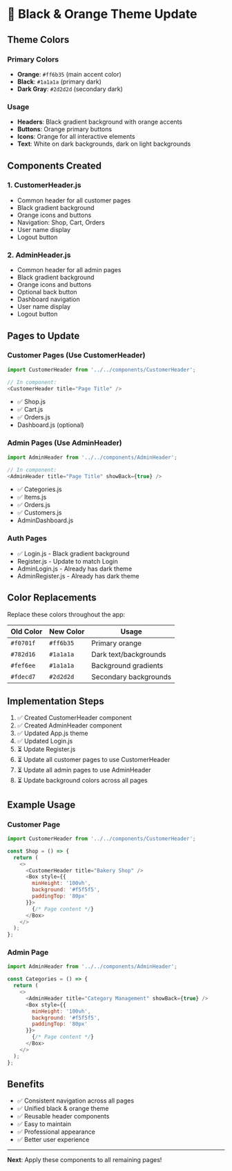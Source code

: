 # 🎨 Black & Orange Theme Update

## Theme Colors

### Primary Colors
- **Orange**: `#ff6b35` (main accent color)
- **Black**: `#1a1a1a` (primary dark)
- **Dark Gray**: `#2d2d2d` (secondary dark)

### Usage
- **Headers**: Black gradient background with orange accents
- **Buttons**: Orange primary buttons
- **Icons**: Orange for all interactive elements
- **Text**: White on dark backgrounds, dark on light backgrounds

## Components Created

### 1. CustomerHeader.js
- Common header for all customer pages
- Black gradient background
- Orange icons and buttons
- Navigation: Shop, Cart, Orders
- User name display
- Logout button

### 2. AdminHeader.js
- Common header for all admin pages
- Black gradient background
- Orange icons and buttons
- Optional back button
- Dashboard navigation
- User name display
- Logout button

## Pages to Update

### Customer Pages (Use CustomerHeader)
```javascript
import CustomerHeader from '../../components/CustomerHeader';

// In component:
<CustomerHeader title="Page Title" />
```

- ✅ Shop.js
- ✅ Cart.js
- ✅ Orders.js
- Dashboard.js (optional)

### Admin Pages (Use AdminHeader)
```javascript
import AdminHeader from '../../components/AdminHeader';

// In component:
<AdminHeader title="Page Title" showBack={true} />
```

- ✅ Categories.js
- ✅ Items.js
- ✅ Orders.js
- ✅ Customers.js
- AdminDashboard.js

### Auth Pages
- ✅ Login.js - Black gradient background
- Register.js - Update to match Login
- AdminLogin.js - Already has dark theme
- AdminRegister.js - Already has dark theme

## Color Replacements

Replace these colors throughout the app:

| Old Color | New Color | Usage |
|-----------|-----------|-------|
| `#f0701f` | `#ff6b35` | Primary orange |
| `#782d16` | `#1a1a1a` | Dark text/backgrounds |
| `#fef6ee` | `#1a1a1a` | Background gradients |
| `#fdecd7` | `#2d2d2d` | Secondary backgrounds |

## Implementation Steps

1. ✅ Created CustomerHeader component
2. ✅ Created AdminHeader component
3. ✅ Updated App.js theme
4. ✅ Updated Login.js
5. ⏳ Update Register.js
6. ⏳ Update all customer pages to use CustomerHeader
7. ⏳ Update all admin pages to use AdminHeader
8. ⏳ Update background colors across all pages

## Example Usage

### Customer Page
```javascript
import CustomerHeader from '../../components/CustomerHeader';

const Shop = () => {
  return (
    <>
      <CustomerHeader title="Bakery Shop" />
      <Box style={{ 
        minHeight: '100vh', 
        background: '#f5f5f5',
        paddingTop: '80px' 
      }}>
        {/* Page content */}
      </Box>
    </>
  );
};
```

### Admin Page
```javascript
import AdminHeader from '../../components/AdminHeader';

const Categories = () => {
  return (
    <>
      <AdminHeader title="Category Management" showBack={true} />
      <Box style={{ 
        minHeight: '100vh', 
        background: '#f5f5f5',
        paddingTop: '80px' 
      }}>
        {/* Page content */}
      </Box>
    </>
  );
};
```

## Benefits

- ✅ Consistent navigation across all pages
- ✅ Unified black & orange theme
- ✅ Reusable header components
- ✅ Easy to maintain
- ✅ Professional appearance
- ✅ Better user experience

---

**Next**: Apply these components to all remaining pages!
